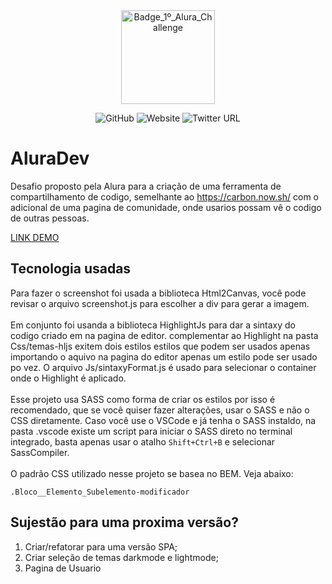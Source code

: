 <!-- Chamando estilização do Readme -->
<link rel="stylesheet" href="./ReadmeAssets/readme.css">
<!-- Div apenas para centralizar o badge -->
<div class=center align="center">
<!-- badge na nuvem -->
  
<!-- ![Badge_1º_Alura_Challenge](https://cdn.discordapp.com/attachments/855176056189091841/855211506542051358/Badge_-_Primeiro.png) -->
<img src="https://cdn.discordapp.com/attachments/855176056189091841/855211506542051358/Badge_-_Primeiro.png" alt="Badge_1º_Alura_Challenge" width="150px">
<!-- Badge Local -->
<!-- ![Badge_1º_Alura_Challenge](./ReadmeAssets/Badge_-_Primeiro.png) -->

![GitHub](https://img.shields.io/github/license/gobila/AluraDev?style=flat-square)
![Website](https://img.shields.io/website?down_message=Offline&style=flat-square&up_message=Online&url=https%3A%2F%2Falura-dev-lake.vercel.app%2F)
![Twitter URL](https://img.shields.io/twitter/url?style=social&url=https%3A%2F%2Ftwitter.com%2Fmoisesgobila)

</div>

# AluraDev
Desafio proposto pela Alura para a criação de uma ferramenta de compartilhamento de codigo, semelhante ao https://carbon.now.sh/ com o adicional de uma pagina de comunidade, onde usarios possam vê o codigo de outras pessoas.

[LINK DEMO](https://alura-dev-lake.vercel.app/)

## Tecnologia usadas
Para fazer o screenshot foi usada a biblioteca Html2Canvas, você pode revisar o arquivo screenshot.js para escolher a div para gerar a imagem.<br><br>
Em conjunto foi usanda a biblioteca HighlightJs para dar a sintaxy do codigo criado em na pagina de editor. complementar ao Highlight na pasta Css/temas-hljs exitem dois estilos estilos que podem ser usados apenas importando o aquivo na pagina do editor apenas um estilo pode ser usado po vez. O arquivo Js/sintaxyFormat.js é usado para selecionar o container onde o Highlight é aplicado.
<br><br>
Esse projeto usa SASS como forma de criar os estilos por isso é recomendado, que se você quiser fazer alterações, usar o SASS e não o CSS diretamente.
Caso você use o VSCode e já tenha o SASS instaldo, na pasta .vscode existe um script para iniciar o SASS direto no terminal integrado, basta apenas usar o atalho ```Shift+Ctrl+B``` e selecionar SassCompiler.
<br><br>
O padrão CSS utilizado nesse projeto se basea no BEM. Veja abaixo:
````
.Bloco__Elemento_Subelemento-modificador
````
## Sujestão para uma proxima versão?

1. Criar/refatorar para uma versão SPA;
2. Criar seleção de temas darkmode e lightmode;
3. Pagina de Usuario
